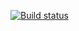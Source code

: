 [![Build status](https://ci.appveyor.com/api/projects/status/a932l6uw2jd46dxg?svg=true)](https://ci.appveyor.com/project/NastyaImp/aqa-patterns1)